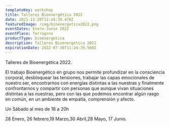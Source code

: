 ```yaml
---
templateKey: workshop
title: Talleres Bioenergética 2022
date: 2021-11-28T12:24:39.476Z
featuredImage: /img/bioenergetica2022.png
eventDates: Enero-Junio 2022
eventPlace: Tarragona
productType: bioenergetica
description: Talleres Bioenergética 2022
expirationDate: 2022-07-30T11:24:39.560Z
---
```

Talleres de Bioenergética 2022.

El trabajo Bioenergético en grupo nos permite profundizar en la consciencia corporal, desbloquear las tensiones, trabajar las capas emocionales de nuestro ser, encontrarnos con energías distintas a las nuestras y finalmente confrontarnos y compartir con personas que aunque vivan situaciones distintas a las nuestras, pero con las que podemos encontrar algún rasgo en común, en un ambiente de empatía, comprensión y afecto.

Un Sábado al mes de 16 a 20h

28 Enero, 26 febrero,19 Marzo,30 Abril,28 Mayo, 17 Junio.
